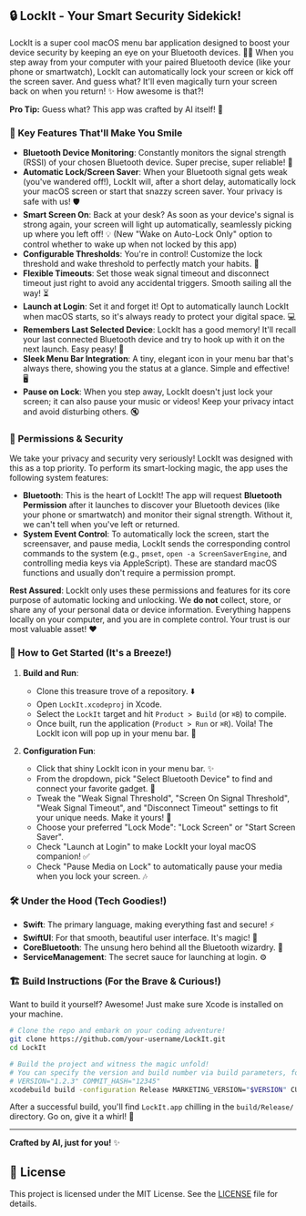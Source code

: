 ## 🔒 LockIt - Your Smart Security Sidekick!

LockIt is a super cool macOS menu bar application designed to boost your device security by keeping an eye on your Bluetooth devices. 🕵️‍♂️ When you step away from your computer with your paired Bluetooth device (like your phone or smartwatch), LockIt can automatically lock your screen or kick off the screen saver. And guess what? It'll even magically turn your screen back on when you return! ✨ How awesome is that?!

**Pro Tip:** Guess what? This app was crafted by AI itself! 🤖

### 🌟 Key Features That'll Make You Smile

*   **Bluetooth Device Monitoring**: Constantly monitors the signal strength (RSSI) of your chosen Bluetooth device. Super precise, super reliable! 📡
*   **Automatic Lock/Screen Saver**: When your Bluetooth signal gets weak (you've wandered off!), LockIt will, after a short delay, automatically lock your macOS screen or start that snazzy screen saver. Your privacy is safe with us! 🛡️
*   **Smart Screen On**: Back at your desk? As soon as your device's signal is strong again, your screen will light up automatically, seamlessly picking up where you left off! 💡 (New "Wake on Auto-Lock Only" option to control whether to wake up when not locked by this app)
*   **Configurable Thresholds**: You're in control! Customize the lock threshold and wake threshold to perfectly match your habits. 📏
*   **Flexible Timeouts**: Set those weak signal timeout and disconnect timeout just right to avoid any accidental triggers. Smooth sailing all the way! ⏳
*   **Launch at Login**: Set it and forget it! Opt to automatically launch LockIt when macOS starts, so it's always ready to protect your digital space. 💻
*   **Remembers Last Selected Device**: LockIt has a good memory! It'll recall your last connected Bluetooth device and try to hook up with it on the next launch. Easy peasy! 🧠
*   **Sleek Menu Bar Integration**: A tiny, elegant icon in your menu bar that's always there, showing you the status at a glance. Simple and effective! 🖥️
*   **Pause on Lock**: When you step away, LockIt doesn't just lock your screen; it can also pause your music or videos! Keep your privacy intact and avoid disturbing others. 🔇

### 🔐 Permissions & Security

We take your privacy and security very seriously! LockIt was designed with this as a top priority. To perform its smart-locking magic, the app uses the following system features:

*   **Bluetooth**: This is the heart of LockIt! The app will request **Bluetooth Permission** after it launches to discover your Bluetooth devices (like your phone or smartwatch) and monitor their signal strength. Without it, we can't tell when you've left or returned.
*   **System Event Control**: To automatically lock the screen, start the screensaver, and pause media, LockIt sends the corresponding control commands to the system (e.g., `pmset`, `open -a ScreenSaverEngine`, and controlling media keys via AppleScript). These are standard macOS functions and usually don't require a permission prompt.

**Rest Assured**: LockIt only uses these permissions and features for its core purpose of automatic locking and unlocking. We **do not** collect, store, or share any of your personal data or device information. Everything happens locally on your computer, and you are in complete control. Your trust is our most valuable asset! ❤️

### 🚀 How to Get Started (It's a Breeze!)

1.  **Build and Run**:
    *   Clone this treasure trove of a repository. ⬇️
    *   Open `LockIt.xcodeproj` in Xcode.
    *   Select the `LockIt` target and hit `Product > Build` (or `⌘B`) to compile.
    *   Once built, run the application (`Product > Run` or `⌘R`). Voila! The LockIt icon will pop up in your menu bar. 🎉

2.  **Configuration Fun**:
    *   Click that shiny LockIt icon in your menu bar. ✨
    *   From the dropdown, pick "Select Bluetooth Device" to find and connect your favorite gadget. 🔗
    *   Tweak the "Weak Signal Threshold", "Screen On Signal Threshold", "Weak Signal Timeout", and "Disconnect Timeout" settings to fit your unique needs. Make it yours! 💖
    *   Choose your preferred "Lock Mode": "Lock Screen" or "Start Screen Saver".
    *   Check "Launch at Login" to make LockIt your loyal macOS companion! ✅
    *   Check "Pause Media on Lock" to automatically pause your media when you lock your screen. 🎶

### 🛠️ Under the Hood (Tech Goodies!)

*   **Swift**: The primary language, making everything fast and secure! ⚡
*   **SwiftUI**: For that smooth, beautiful user interface. It's magic! 🎨
*   **CoreBluetooth**: The unsung hero behind all the Bluetooth wizardry. 🔗
*   **ServiceManagement**: The secret sauce for launching at login. ⚙️

### 🏗️ Build Instructions (For the Brave & Curious!)

Want to build it yourself? Awesome! Just make sure Xcode is installed on your machine.

```bash
# Clone the repo and embark on your coding adventure!
git clone https://github.com/your-username/LockIt.git
cd LockIt

# Build the project and witness the magic unfold!
# You can specify the version and build number via build parameters, for example:
# VERSION="1.2.3" COMMIT_HASH="12345"
xcodebuild build -configuration Release MARKETING_VERSION="$VERSION" CURRENT_PROJECT_VERSION="$COMMIT_HASH"
```

After a successful build, you'll find `LockIt.app` chilling in the `build/Release/` directory. Go on, give it a whirl! 🥳

---

**Crafted by AI, just for you!** ✨

## 📄 License

This project is licensed under the MIT License. See the [LICENSE](LICENSE) file for details.